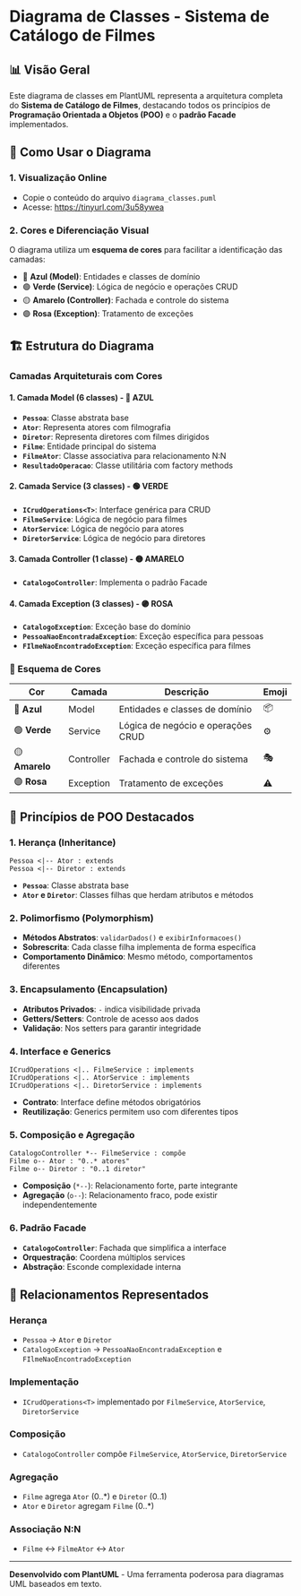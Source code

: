 # Diagrama de Classes - Sistema de Catálogo de Filmes

## 📊 Visão Geral

Este diagrama de classes em PlantUML representa a arquitetura completa do **Sistema de Catálogo de Filmes**, destacando todos os princípios de **Programação Orientada a Objetos (POO)** e o **padrão Facade** implementados.

## 🎯 Como Usar o Diagrama

### 1. **Visualização Online**
- Copie o conteúdo do arquivo `diagrama_classes.puml`
- Acesse: https://tinyurl.com/3u58ywea

### 2. **Cores e Diferenciação Visual**
O diagrama utiliza um **esquema de cores** para facilitar a identificação das camadas:

- 🔵 **Azul (Model)**: Entidades e classes de domínio
- 🟢 **Verde (Service)**: Lógica de negócio e operações CRUD  
- 🟡 **Amarelo (Controller)**: Fachada e controle do sistema
- 🟣 **Rosa (Exception)**: Tratamento de exceções

## 🏗️ Estrutura do Diagrama

### **Camadas Arquiteturais com Cores**

#### **1. Camada Model (6 classes) - 🔵 AZUL**
- **`Pessoa`**: Classe abstrata base
- **`Ator`**: Representa atores com filmografia
- **`Diretor`**: Representa diretores com filmes dirigidos
- **`Filme`**: Entidade principal do sistema
- **`FilmeAtor`**: Classe associativa para relacionamento N:N
- **`ResultadoOperacao`**: Classe utilitária com factory methods

#### **2. Camada Service (3 classes) - 🟢 VERDE**
- **`ICrudOperations<T>`**: Interface genérica para CRUD
- **`FilmeService`**: Lógica de negócio para filmes
- **`AtorService`**: Lógica de negócio para atores
- **`DiretorService`**: Lógica de negócio para diretores

#### **3. Camada Controller (1 classe) - 🟡 AMARELO**
- **`CatalogoController`**: Implementa o padrão Facade

#### **4. Camada Exception (3 classes) - 🟣 ROSA**
- **`CatalogoException`**: Exceção base do domínio
- **`PessoaNaoEncontradaException`**: Exceção específica para pessoas
- **`FIlmeNaoEncontradoException`**: Exceção específica para filmes

### **🎨 Esquema de Cores**

| Cor | Camada | Descrição | Emoji |
|-----|--------|-----------|-------|
| 🔵 **Azul** | Model | Entidades e classes de domínio | 📦 |
| 🟢 **Verde** | Service | Lógica de negócio e operações CRUD | ⚙️ |
| 🟡 **Amarelo** | Controller | Fachada e controle do sistema | 🎭 |
| 🟣 **Rosa** | Exception | Tratamento de exceções | ⚠️ |

## 🎨 Princípios de POO Destacados

### **1. Herança (Inheritance)**
```plantuml
Pessoa <|-- Ator : extends
Pessoa <|-- Diretor : extends
```
- **`Pessoa`**: Classe abstrata base
- **`Ator` e `Diretor`**: Classes filhas que herdam atributos e métodos

### **2. Polimorfismo (Polymorphism)**
- **Métodos Abstratos**: `validarDados()` e `exibirInformacoes()`
- **Sobrescrita**: Cada classe filha implementa de forma específica
- **Comportamento Dinâmico**: Mesmo método, comportamentos diferentes

### **3. Encapsulamento (Encapsulation)**
- **Atributos Privados**: `-` indica visibilidade privada
- **Getters/Setters**: Controle de acesso aos dados
- **Validação**: Nos setters para garantir integridade

### **4. Interface e Generics**
```plantuml
ICrudOperations <|.. FilmeService : implements
ICrudOperations <|.. AtorService : implements
ICrudOperations <|.. DiretorService : implements
```
- **Contrato**: Interface define métodos obrigatórios
- **Reutilização**: Generics permitem uso com diferentes tipos

### **5. Composição e Agregação**
```plantuml
CatalogoController *-- FilmeService : compõe
Filme o-- Ator : "0..* atores"
Filme o-- Diretor : "0..1 diretor"
```
- **Composição** (`*--`): Relacionamento forte, parte integrante
- **Agregação** (`o--`): Relacionamento fraco, pode existir independentemente

### **6. Padrão Facade**
- **`CatalogoController`**: Fachada que simplifica a interface
- **Orquestração**: Coordena múltiplos services
- **Abstração**: Esconde complexidade interna

## 🔗 Relacionamentos Representados

### **Herança**
- `Pessoa` → `Ator` e `Diretor`
- `CatalogoException` → `PessoaNaoEncontradaException` e `FIlmeNaoEncontradoException`

### **Implementação**
- `ICrudOperations<T>` implementado por `FilmeService`, `AtorService`, `DiretorService`

### **Composição**
- `CatalogoController` compõe `FilmeService`, `AtorService`, `DiretorService`

### **Agregação**
- `Filme` agrega `Ator` (0..*) e `Diretor` (0..1)
- `Ator` e `Diretor` agregam `Filme` (0..*)

### **Associação N:N**
- `Filme` ↔ `FilmeAtor` ↔ `Ator`

---

**Desenvolvido com PlantUML** - Uma ferramenta poderosa para diagramas UML baseados em texto.
